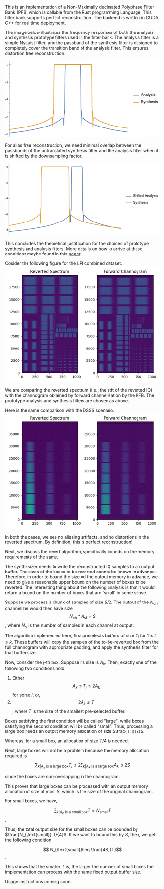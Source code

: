 This is an implementation of a Non-Maximally decimated Polyphase Filter Bank (PFB) which is callable from the Rust programming Language. This filter bank supports perfect reconstruction. The backend is written in CUDA C++ for real time deployment. 

The image below illustrates the frequency responses of both the analysis and synthesis prototype filters used in the filter bank. The analysis filter is a simple Nyquist filter, and the passband of the synthesis filter is designed to completely cover the transition band of the analysis filter. This ensures distortion free reconstruction.

![Image Alt Text](/docs/filter_responses.png)

For alias free reconstruction, we need minimal overlap between the passbands of the untranslated synthesis filter and the analysis filter when it is shifted by the downsampling factor. 

![Image Alt Text](/docs/shifted_filter_responses.png)

This concludes the theoretical justification for the choices of prototype synthesis and analysis filters. More details on how to arrive at these conditions maybe found in this [paper](https://ieeexplore.ieee.org/document/6690219).

Cosider the following figure for the LPI combined dataset.
![Image Alt Text](/docs/LPI.png)

We are comparing the reverted spectrum (i.e., the stft of the reverted IQ) with the channogram obtained by forward channelization by the PFB. The prototype analysis and synthesis filters are chosen as above. 

Here is the same comparison with the DSSS scenario.
![Image Alt Text](/docs/DSSS.png)

In both the cases, we see no aliasing artifacts, and no distortions in the reverted spectrum. By definition, this is perfect reconstruction!

Next, we discuss the revert algorithm, specifically bounds on the memory requirements of the same. 

The synthesizer needs to write the reconstructed IQ samples to an output buffer. The sizes of the boxes to be reverted cannot be known in advance. Therefore, in order to bound the size od the output memory in advance, we need to give a reasonable upper bound on the number of boxes to be reverted. The interesting thing about the following analysis is that it would return a bound on the number of boxes that are 'small' in some sense.

Suppose we process a chunk of samples of size $S / 2$. The output of the $N_{\text{ch}}$ channelizer would then have size
$$ N_{\text{ch}} * N_{\text{sl}} = S $$, where $N_{\text{sl}}$ is the number of samples in each channel at output.

The algorithm implemented here, first preselects buffers of size $T_i$ for $1\leq i\leq k$. These buffers will copy the samples of the to-be-reverted box from the full channogram with appropriate padding, and apply the synthesis filter for that buffer size.

Now, consider the $j$-th box. Suppose its size is $A_k$. Then, exactly one of the following two conditions hold

1. Either $$ A_k \leq T_i \leq 2 A_k $$ for some $i$, or,
2. $$ 2A_k \leq T $$, where $T$ is the size of the smallest pre-selected buffer.

Boxes satisfying the first condition will be called "large", while boxes satisfying the second condition will be called "small". Thus, processing a large box needs an output memory allocation of size $\frac{T_i}{2}$. 

Whereas, for a small box, an allocation of size $T / 4$ is needed.

Next, large boxes will not be a problem because the memory allocation required is 

$$ \sum_{k| A_k \text{ is a large box}} T_i \leq 2 \sum_{k | A_k \text{ is a large box}} A_k \leq 2S $$

since the boxes are non-overlapping in the channogram.

This proves that large boxes can be processed with an output memory allocation of size at most $S$, which is the size of the original channogram.

For small boxes, we have,

$$ \sum_{k| A_k \text{ is a small box}} T = N_{\text{small}} T$$.

Thus, the total output size for the small boxes can be bounded by $\frac{N_{\text{small}} T}{4}$. If we want to bound this by $S$, then, we get the following condition

$$ N_{\text{small}}\leq \frac{4S}{T}$$.

This shows that the smaller $T$ is, the larger the number of small boxes the implementation can process with the same fixed output buffer size.

Usage instructions coming soon.



